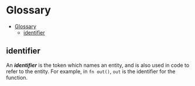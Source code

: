 # Glossary

- [Glossary](#glossary)
  - [identifier](#identifier)

## identifier

An ***identifier*** is the token which names an entity, and is also used in code to
refer to the entity. For example, in `fn out()`, `out` is the identifier
for the function.